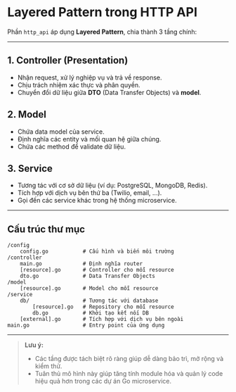 # Layered Pattern trong HTTP API

Phần `http_api` áp dụng **Layered Pattern**, chia thành 3 tầng chính:

---

## 1. Controller (Presentation)
- Nhận request, xử lý nghiệp vụ và trả về response.
- Chịu trách nhiệm xác thực và phân quyền.
- Chuyển đổi dữ liệu giữa **DTO** (Data Transfer Objects) và **model**.

## 2. Model
- Chứa data model của service.
- Định nghĩa các entity và mối quan hệ giữa chúng.
- Chứa các method để validate dữ liệu.

## 3. Service
- Tương tác với cơ sở dữ liệu (ví dụ: PostgreSQL, MongoDB, Redis).
- Tích hợp với dịch vụ bên thứ ba (Twilio, email, ...).
- Gọi đến các service khác trong hệ thống microservice.

---

## Cấu trúc thư mục

```plaintext
/config
    config.go           # Cấu hình và biến môi trường
/controller
    main.go             # Định nghĩa router
    [resource].go       # Controller cho mỗi resource
    dto.go              # Data Transfer Objects
/model
    [resource].go       # Model cho mỗi resource
/service
    db/                 # Tương tác với database
        [resource].go   # Repository cho mỗi resource
        db.go           # Khởi tạo kết nối DB
    [external].go       # Tích hợp với dịch vụ bên ngoài
main.go                 # Entry point của ứng dụng
```

---

> **Lưu ý:**  
> - Các tầng được tách biệt rõ ràng giúp dễ dàng bảo trì, mở rộng và kiểm thử.  
> - Tuân thủ mô hình này giúp tăng tính module hóa và quản lý code hiệu quả hơn trong các dự án Go microservice.

